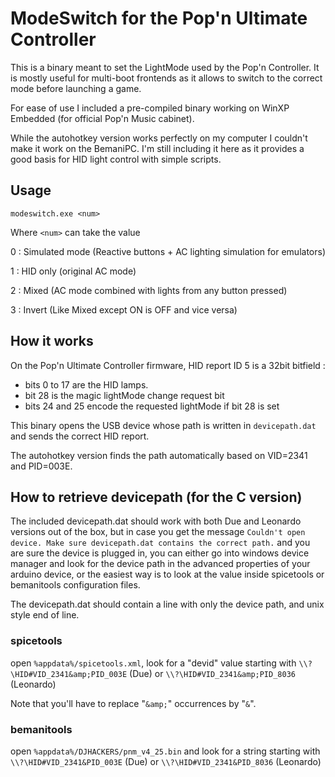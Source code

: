 # ModeSwitch for the Pop'n Ultimate Controller

This is a binary meant to set the LightMode used by the Pop'n Controller. It is mostly useful for multi-boot frontends as it allows to switch to the correct mode before launching a game.

For ease of use I included a pre-compiled binary working on WinXP Embedded (for official Pop'n Music cabinet).

While the autohotkey version works perfectly on my computer I couldn't make it work on the BemaniPC. I'm still including it here as it provides a good basis for HID light control with simple scripts.

## Usage

```modeswitch.exe <num>```

Where ``<num>`` can take the value

0 : Simulated mode (Reactive buttons + AC lighting simulation for emulators)

1 : HID only (original AC mode)

2 : Mixed (AC mode combined with lights from any button pressed)

3 : Invert (Like Mixed except ON is OFF and vice versa)

## How it works

On the Pop'n Ultimate Controller firmware, HID report ID 5 is a 32bit bitfield :

- bits  0 to 17 are the HID lamps.
- bit  28 is the magic lightMode change request bit
- bits 24 and 25 encode the requested lightMode if bit 28 is set

This binary opens the USB device whose path is written in ```devicepath.dat``` and sends the correct HID report.

The autohotkey version finds the path automatically based on VID=2341 and PID=003E.

## How to retrieve devicepath (for the C version)

The included devicepath.dat should work with both Due and Leonardo versions out of the box, but in case you get the message ``Couldn't open device. Make sure devicepath.dat contains the correct path.`` and you are sure the device is plugged in, you can either go into windows device manager and look for the device path in the advanced properties of your arduino device, or the easiest way is to look at the value inside spicetools or bemanitools configuration files.

The devicepath.dat should contain a line with only the device path, and unix style end of line.

### spicetools

open ```%appdata%/spicetools.xml```, look for a "devid" value starting with ```\\?\HID#VID_2341&amp;PID_003E``` (Due) or ```\\?\HID#VID_2341&amp;PID_8036``` (Leonardo)

Note that you'll have to replace "```&amp;```" occurrences by "```&```".

### bemanitools

open ```%appdata%/DJHACKERS/pnm_v4_25.bin``` and look for a string starting with ```\\?\HID#VID_2341&PID_003E``` (Due) or ```\\?\HID#VID_2341&PID_8036``` (Leonardo)
